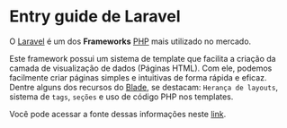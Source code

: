 # Entry guide de Laravel

O [Laravel](https://laravel.com) é um dos **Frameworks** [PHP](https://www.treinaweb.com.br/blog/o-que-e-php/) mais utilizado no mercado.

Este framework possui um sistema de template que facilita a criação da camada de visualização de dados (Páginas HTML). Com ele, podemos facilmente criar páginas simples e intuitivas de forma rápida e eficaz. Dentre alguns dos recursos do [Blade](https://laravel.com/docs/8.x/blade), se destacam: ```Herança de layouts```, sistema de ```tags```, ```seções``` e uso de código PHP nos templates.

Você pode acessar a fonte dessas informações neste [link](https://www.treinaweb.com.br/blog/o-que-e-laravel).
